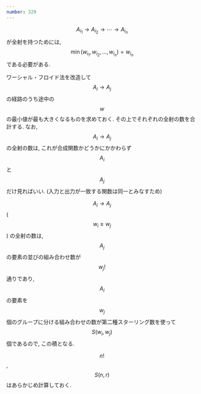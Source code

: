 ```yaml
---
number: 329
---
```

$$ A_{i_1} \rightarrow A_{i_2} \rightarrow \cdots \rightarrow A_{i_n} $$ が全射を持つためには, $$ \min(w_{i_1}, w_{i_2}, \dots, w_{i_n}) = w_{i_n} $$ である必要がある.

ワーシャル・フロイド法を改造して $$ A_i \rightarrow A_j $$ の経路のうち途中の $$ w $$ の最小値が最も大きくなるものを求めておく. その上でそれぞれの全射の数を合計する. なお, $$ A_i \rightarrow A_j $$ の全射の数は, これが合成関数かどうかにかかわらず $$ A_i $$ と $$ A_j $$ だけ見ればいい. (入力と出力が一致する関数は同一とみなすため)

$$ A_i \rightarrow A_j $$ ($$ w_i \geq w_j $$) の全射の数は, $$ A_j $$ の要素の並びの組み合わせ数が $$ w_j! $$ 通りであり, $$ A_i $$ の要素を $$ w_j $$ 個のグループに分ける組み合わせの数が第二種スターリング数を使って $$ S(w_i, w_j) $$ 個であるので, この積となる.

$$ n! $$, $$ S(n, r) $$ はあらかじめ計算しておく.
